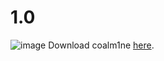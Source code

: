 # 1.0
![image](https://github.com/user-attachments/assets/c02b3161-9f5e-44a3-8ca2-c443ddaa7f89)
Download coalm1ne [here](
https://rick.nerial.uk).
